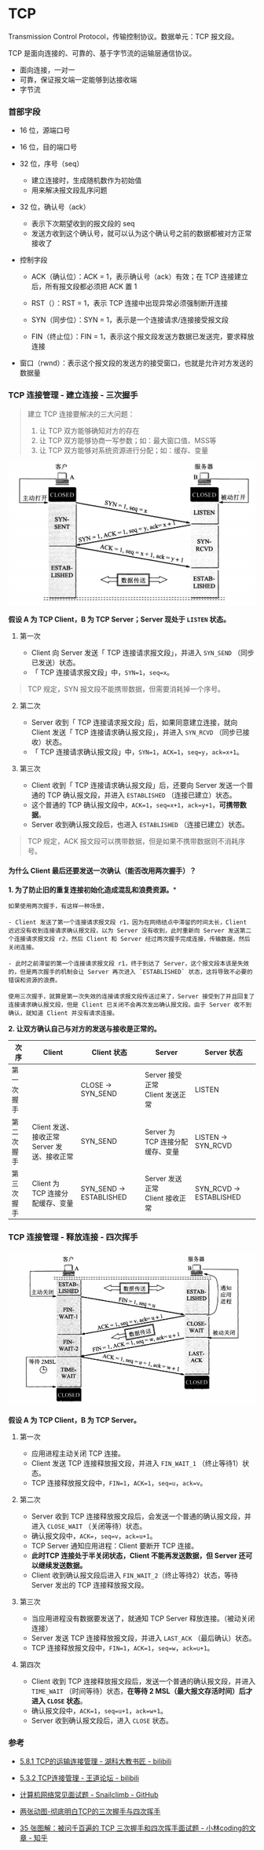 # TCP

Transmission Control Protocol，传输控制协议。数据单元：TCP 报文段。

TCP 是面向连接的、可靠的、基于字节流的运输层通信协议。

- 面向连接，一对一
- 可靠，保证报文端一定能够到达接收端
- 字节流


### 首部字段

- 16 位，源端口号
- 16 位，目的端口号

- 32 位，序号（seq）
    - 建立连接时，生成随机数作为初始值
    - 用来解决报文段乱序问题

- 32 位，确认号（ack）
    - 表示下次期望收到的报文段的 seq
    - 发送方收到这个确认号，就可以认为这个确认号之前的数据都被对方正常接收了

- 控制字段

    - ACK（确认位）：ACK = 1，表示确认号（ack）有效；在 TCP 连接建立后，所有报文段都必须把 ACK 置 1

    - RST（）：RST = 1，表示 TCP 连接中出现异常必须强制断开连接

    - SYN（同步位）：SYN = 1，表示是一个连接请求/连接接受报文段

    - FIN（终止位）：FIN = 1，表示这个报文段发送方数据已发送完，要求释放连接

- 窗口（rwnd）：表示这个报文段的发送方的接受窗口，也就是允许对方发送的数据量


### TCP 连接管理 - 建立连接 - 三次握手

> 建立 TCP 连接要解决的三大问题：
>
> 1. 让 TCP 双方能够确知对方的存在
> 2. 让 TCP 双方能够协商一写参数；如：最大窗口值、MSS等
> 3. 让 TCP 双方能够对系统资源进行分配；如：缓存、变量

![三次握手](./../../assets/img/运输层/三次握手.png)

**假设 A 为 TCP Client，B 为 TCP Server；Server 现处于 `LISTEN` 状态。**

1. 第一次

    - Client 向 Server 发送「 TCP 连接请求报文段」，并进入 `SYN_SEND` （同步已发送）状态。
    - 「 TCP 连接请求报文段」中，`SYN=1`，`seq=x`。

> TCP 规定，SYN 报文段不能携带数据，但需要消耗掉一个序号。

2. 第二次

    - Server 收到「 TCP 连接请求报文段」后，如果同意建立连接，就向 Client 发送「 TCP 连接请求确认报文段」，并进入 `SYN_RCVD` （同步已接收）状态。
    - 「 TCP 连接请求确认报文段」中，`SYN=1`，`ACK=1`，`seq=y`，`ack=x+1`。

3. 第三次

    - Client 收到「 TCP 连接请求确认报文段」后，还要向 Server 发送一个普通的 TCP 确认报文段，并进入 `ESTABLISHED` （连接已建立）状态。
    - 这个普通的 TCP 确认报文段中，`ACK=1`，`seq=x+1`，`ack=y+1`，**可携带数据**。
    - Server 收到确认报文段后，也进入 `ESTABLISHED` （连接已建立）状态。

> TCP 规定，ACK 报文段可以携带数据，但是如果不携带数据则不消耗序号。

#### 为什么 Client 最后还要发送一次确认（能否改用两次握手）？

**1. 为了防止旧的重复连接初始化造成混乱和浪费资源。***

    如果使用两次握手，有这样一种场景，

    - Client 发送了第一个连接请求报文段 r1，因为在网络结点中滞留的时间太长，Client 迟迟没有收到连接请求确认报文段，以为 Server 没有收到，此时重新向 Server 发送第二个连接请求报文段 r2，然后 Client 和 Server 经过两次握手完成连接，传输数据，然后关闭连接。

    - 此时之前滞留的第一个连接请求报文段 r1，终于到达了 Server，这个报文段本该是失效的，但是两次握手的机制会让 Server 再次进入 `ESTABLISHED` 状态，这将导致不必要的错误和资源的浪费。

    使用三次握手，就算是第一次失效的连接请求报文段传送过来了，Server 接受到了并且回复了连接请求确认报文段，但是 Client 已关闭不会再次发出确认报文段。由于 Server 收不到确认，就知道 Client 并没有请求连接。

**2. 让双方确认自己与对方的发送与接收是正常的。**

| 次序 | Client | Client 状态 | Server | Server 状态 |
| --- | --- | --- | --- | --- | 
| 第一次握手 |  | CLOSE -> SYN_SEND | Server 接受正常<br>Client 发送正常 | LISTEN |
| 第二次握手 | Client 发送、接收正常<br>Server 发送、接收正常 | SYN_SEND | Server 为 TCP 连接分配缓存、变量 | LISTEN -> SYN_RCVD |
| 第三次握手 | Client 为 TCP 连接分配缓存、变量 | SYN_SEND -> ESTABLISHED | Server 发送正常<br>Client 接收正常 | SYN_RCVD -> ESTABLISHED |


### TCP 连接管理 - 释放连接 - 四次挥手

![四次挥手](./../../assets/img/运输层/四次挥手.jpeg)

**假设 A 为 TCP Client，B 为 TCP Server。**

1. 第一次

    - 应用进程主动关闭 TCP 连接。
    - Client 发送 TCP 连接释放报文段，并进入 `FIN_WAIT_1` （终止等待1）状态。
    - TCP 连接释放报文段中，`FIN=1`，`ACK=1`，`seq=u`，`ack=v`。

2. 第二次

    - Server 收到 TCP 连接释放报文段后，会发送一个普通的确认报文段，并进入 `CLOSE_WAIT` （关闭等待）状态。
    - 确认报文段中，`ACK=`，`seq=v`，`ack=u+1`。
    - TCP Server 通知应用进程：Client 要断开 TCP 连接。
    - **此时TCP 连接处于半关闭状态，Client 不能再发送数据，但 Server 还可以继续发送数据。**
    - Client 收到确认报文段后进入 `FIN_WAIT_2`（终止等待2）状态，等待 Server 发出的 TCP 连接释放报文段。

3. 第三次

    - 当应用进程没有数据要发送了，就通知 TCP Server 释放连接。（被动关闭连接）
    - Server 发送 TCP 连接释放报文段，并进入 `LAST_ACK` （最后确认）状态。
    - TCP 连接释放报文段中，`FIN=1`，`ACK=1`，`seq=w`，`ack=u+1`。

4. 第四次

    - Client 收到 TCP 连接释放报文段后，发送一个普通的确认报文段，并进入 `TIME_WAIT` （时间等待）状态，**在等待 2 MSL（最大报文存活时间）后才进入 `CLOSE` 状态**。
    - 确认报文段中，`ACK=1`，`seq=u+1`，`ack=w+1`。
    - Server 收到确认报文段后，进入 `CLOSE` 状态。





### 参考

- [5.8.1 TCP的运输连接管理 - 湖科大教书匠 - bilibili](https://www.bilibili.com/video/BV1c4411d7jb?p=64)

- [5.3.2 TCP连接管理 - 王道论坛 - bilibili](https://www.bilibili.com/video/BV19E411D78Q?p=64)

- [计算机网络常见面试题 - Snailclimb - GitHub](https://github.com/Snailclimb/JavaGuide/blob/master/docs/network/%E8%AE%A1%E7%AE%97%E6%9C%BA%E7%BD%91%E7%BB%9C.md)

- [两张动图-彻底明白TCP的三次握手与四次挥手](https://blog.csdn.net/qzcsu/article/details/72861891)

- [35 张图解：被问千百遍的 TCP 三次握手和四次挥手面试题 - 小林coding的文章 - 知乎](https://zhuanlan.zhihu.com/p/125715300)